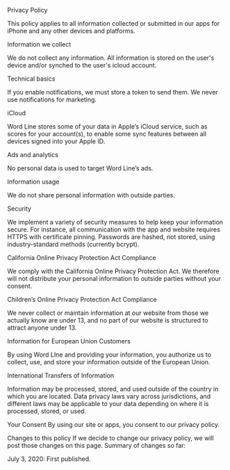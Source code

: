 Privacy Policy

This policy applies to all information collected or submitted in our apps for iPhone and any other devices and platforms.

Information we collect

We do not collect any information. All information is stored on the user's device and/or synched to the user's icloud account.

Technical basics

If you enable notifications, we must store a token to send them. We never use notifications for marketing.

iCloud

Word Line stores some of your data in Apple’s iCloud service, such as scores for your account(s), to enable some sync features between all devices signed into your Apple ID.

Ads and analytics

No personal data is used to target Word Line’s ads.

Information usage

We do not share personal information with outside parties.

Security

We implement a variety of security measures to help keep your information secure. For instance, all communication with the app and website requires HTTPS with certificate pinning. Passwords are hashed, not stored, using industry-standard methods (currently bcrypt).

California Online Privacy Protection Act Compliance

We comply with the California Online Privacy Protection Act. We therefore will not distribute your personal information to outside parties without your consent.

Children’s Online Privacy Protection Act Compliance

We never collect or maintain information at our website from those we actually know are under 13, and no part of our website is structured to attract anyone under 13.

Information for European Union Customers

By using Word LIne and providing your information, you authorize us to collect, use, and store your information outside of the European Union.

International Transfers of Information

Information may be processed, stored, and used outside of the country in which you are located. Data privacy laws vary across jurisdictions, and different laws may be applicable to your data depending on where it is processed, stored, or used.

Your Consent
By using our site or apps, you consent to our privacy policy.

Changes to this policy
If we decide to change our privacy policy, we will post those changes on this page. Summary of changes so far:

July 3, 2020: First published.

